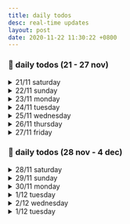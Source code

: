```yaml
---
title: daily todos
desc: real-time updates
layout: post
date: 2020-11-22 11:30:22 +0800
---
```


<h3>📅 daily todos (21 - 27 nov)</h3>
<details>
<summary>21/11 saturday</summary>
<h3>21/11 saturday</h3>

<p>
📃 <b>to-do</b>
<ul>
    <li>recap</li>
    <li>japanese - ◯ ◯ </li>
    <li class="done">art</li>
</ul>
</p>
<br><br>
</details>

<details>
<summary>22/11 sunday</summary>
<h3>22/11 sunday</h3>

<p>
📃 <b>to-do</b>
<ul>
    <li>recap</li>
    <li class="done">japanese - ⬤ ⬤ </li>
    <li class="done">art</li>
    <li class="done">workout</li>
</ul>
</p>
<br><br>
</details>

<details>
<summary>23/11 monday</summary>
<h3>23/11 monday</h3>

<p>
📃 <b>to-do</b>
<ul>
    <li class="done">recap</li>
    <li class="done">web dev - ⬤ ⬤ ⬤ </li>
    <li class="done">japanese - ⬤ ⬤ </li>
    <li class="done">art</li>
    <li class="done">workout</li>
</ul>
</p>

<p>
23:50: How did I manage to complete all the tasks for today and also go for a haircut, buy dinner, practise the guitar & piano??? Truly bizarre. But this might be the closest I've been to my ideal day thus far. Drains my battery flat but it's the good kind of tired. 🌙
</p>
<br><br>
</details>

<details>
<summary>24/11 tuesday</summary>
<h3>24/11 tuesday</h3>

<p>
📃 <b>to-do</b>
<ul>
    <li>web dev - ⬤ ◯ ◯</li>
    <li>japanese - ◯ ◯ </li>
    <li class="done">art</li>
    <li class="done">workout</li>
</ul>
</p>

<p>
17:12: I might've just jinxed my productivity streak away but at least I managed to finish a book which, honestly, isn't much 😶 Gonna do a quick workout now and see if I can salvage the rest of the day.
</p>
<br><br>
</details>

<details>
<summary>25/11 wednesday</summary>
<h3>25/11 wednesday</h3>

<p>
📃 <b>to-do</b>
<ul>
    <li>web dev - ⬤ ◯</li>
    <li>japanese - ◯ ◯ </li>
    <li class="done">art</li>
    <li class="done">workout</li>
</ul>
</p>

<br><br>

</details>

<details>
<summary>26/11 thursday</summary>
<h3>26/11 thursday</h3>

<p>
📃 <b>to-do</b>
<ul>
    <li class="done">web dev - ⬤ ⬤ ⬤ ⬤ ⬤ ⬤ </li>
    <li>japanese - ◯ ◯ </li>
    <li class="done">art</li>
    <li class="done">workout</li>
</ul>
</p>

<br><br>

</details>

<details>
<summary>27/11 friday</summary>
<h3>27/11 friday</h3>

<p>
📃 <b>to-do</b>
<ul>
    <li>web dev - ◯ ◯ ◯ ◯</li>
    <li>japanese - ◯ </li>
    <li class="done">art</li>
    <li class="done">not a workout but a nice stroll beside the river</li>
</ul>
</p>

<br><br>

</details>

<h3>📅 daily todos (28 nov - 4 dec)</h3>

<details>
<summary>28/11 saturday</summary>
<h3>28/11 saturday</h3>

<p>
📃 <b>to-do</b>
<ul>
    <li class="done">ui prototyping</li>
    <li>web dev - ◯ ◯  </li>
    <li>recap</li>
    <li class="done">art</li>
</ul>
</p>
<br><br>
</details>

<details>
<summary>29/11 sunday</summary>
<h3>29/11 sunday</h3>

<p>
📃 <b>to-do</b>
<ul>
    <li class="done">ui prototyping</li>
    <li>recap</li>
    <li>web dev - ◯ ◯  </li>
    <li>art</li>
    <li class="done">workout</li>
</ul>
</p>
<br><br>
</details>

<details>
<summary>30/11 monday</summary>
<h3>30/11 monday</h3>

<p>
📃 <b>to-do</b>
<ul>
    <li class="done">ui prototyping</li>
    <li class="done">art</li>
    <li class="done">workout</li>
</ul>
</p>
<br><br>
</details>

<details>
<summary>1/12 tuesday</summary>
<h3>1/12 tuesday</h3>

<p>
📃 <b>to-do</b>
<ul>
    <li>update prototype</li>
    <li class="done">art</li>
    <li class="done">45min walk</li>
</ul>
</p>
<br><br>
</details>

<details>
<summary>2/12 wednesday</summary>
<h3>2/12 wednesday</h3>

<p>
📃 <b>to-do</b>
<ul>
    <li class="done">update prototype</li>
    <li class="done">finish setting up environment</li>
    <li>art</li>
    <li class="done">workout</li>
</ul>
</p>
<br><br>
</details>

<details>
<summary>1/12 tuesday</summary>
<h3>1/12 tuesday</h3>

<p>
📃 <b>to-do</b>
<ul>
    <li>proj - set up database</li>
    <li>proj - set up scaffold</li>
    <li>art</li>
    <li>workout</li>
</ul>
</p>
<br><br>
</details>
